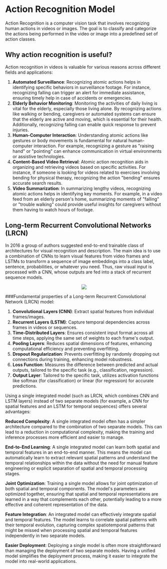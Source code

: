 # Action Recognition Model
Action Recognition is a computer vision task that involves recognizing human actions in videos or images. The goal is to classify and categorize the actions being performed in the video or image into a predefined set of action classes.

## Why action recognition is useful?
Action recognition in videos is valuable for various reasons across different fields and applications:

1. **Automated Surveillance**: Recognizing atomic actions helps in identifying specific behaviors in surveillance footage. For instance, recognizing falling can trigger an alert for immediate assistance, ensuring timely help in case of accidents or emergencies.
2. **Elderly Behavior Monitoring**: Monitoring the activities of daily living is vital for the elderly, especially those living alone. By recognizing actions like walking or bending, caregivers or automated systems can ensure that the elderly are active and moving, which is essential for their health. Additionally, recognizing falling can enable quick response to prevent injuries.
3. **Human-Computer Interaction**: Understanding atomic actions like gestures or body movements is fundamental for natural human-computer interaction. For example, recognizing a gesture as "raising hand" or "pointing" can enhance communication in virtual environments or assistive technologies.
4. **Content-Based Video Retrieval**: Atomic action recognition aids in organizing and retrieving videos based on specific activities. For instance, if someone is looking for videos related to exercises involving bending for physical therapy, recognizing the action "bending" ensures accurate search results.
5. **Video Summarization**: In summarizing lengthy videos, recognizing atomic actions helps in identifying key moments. For example, in a video feed from an elderly person's home, summarizing moments of "falling" or "trouble walking" could provide useful insights for caregivers without them having to watch hours of footage.

## Long-term Recurrent Convolutional Networks (LRCN)
In 2016 a group of authors suggested end-to-end trainable class of architectures for visual recognition and description. The main idea is to use a combination of CNNs to learn visual features from video frames and LSTMs to transform a sequence of image embeddings into a class label, sentence, probabilities, or whatever you need. Thus, raw visual input is processed with a CNN, whose outputs are fed into a stack of recurrent sequence models.
<center>
<img src='https://drive.google.com/uc?export=download&id=1I-q5yLsIoNh2chfzT7JYvra17FsXvdme'>
</center>

###Fundamental properties of a Long-term Recurrent Convolutional Network (LRCN) model:

1. **Convolutional Layers (CNN)**: Extract spatial features from individual frames/images.
2. **Recurrent Layers (LSTM)**: Capture temporal dependencies across frames in videos or sequences.
3. **Time-Distributed Layers**: Ensures consistent input format across all time steps, applying the same set of weights to each frame's output.
4. **Pooling Layers**: Reduces spatial dimensions of features, enhancing computational efficiency and preventing overfitting.
5. **Dropout Regularization**: Prevents overfitting by randomly dropping out connections during training, enhancing model robustness.
5. **Loss Function**: Measures the difference between predicted and actual outputs, tailored to the specific task (e.g., classification, regression).
6. **Output Layer**: Tailored to the specific task, utilizes activation functions like softmax (for classification) or linear (for regression) for accurate predictions.

Using a single integrated model (such as LRCN, which combines CNN and LSTM layers) instead of two separate models (for example, a CNN for spatial features and an LSTM for temporal sequences) offers several advantages:

**Reduced Complexity**: A single integrated model often has a simpler architecture compared to the combination of two separate models. This can lead to a reduction in computational complexity, making the training and inference processes more efficient and easier to manage.<br>

**End-to-End Learning**: A single integrated model can learn both spatial and temporal features in an end-to-end manner. This means the model can automatically learn to extract relevant spatial patterns and understand the temporal relationships within the data without the need for manual feature engineering or explicit separation of spatial and temporal processing stages.<br>

**Joint Optimization**: Training a single model allows for joint optimization of both spatial and temporal components. The model's parameters are optimized together, ensuring that spatial and temporal representations are learned in a way that complements each other, potentially leading to a more effective and coherent representation of the data.<br>

**Feature Integration**: An integrated model can effectively integrate spatial and temporal features. The model learns to correlate spatial patterns with their temporal evolution, capturing complex spatiotemporal patterns that might be missed when processing spatial and temporal features independently in two separate models.<br>

**Easier Deployment**: Deploying a single model is often more straightforward than managing the deployment of two separate models. Having a unified model simplifies the deployment process, making it easier to integrate the model into real-world applications.
